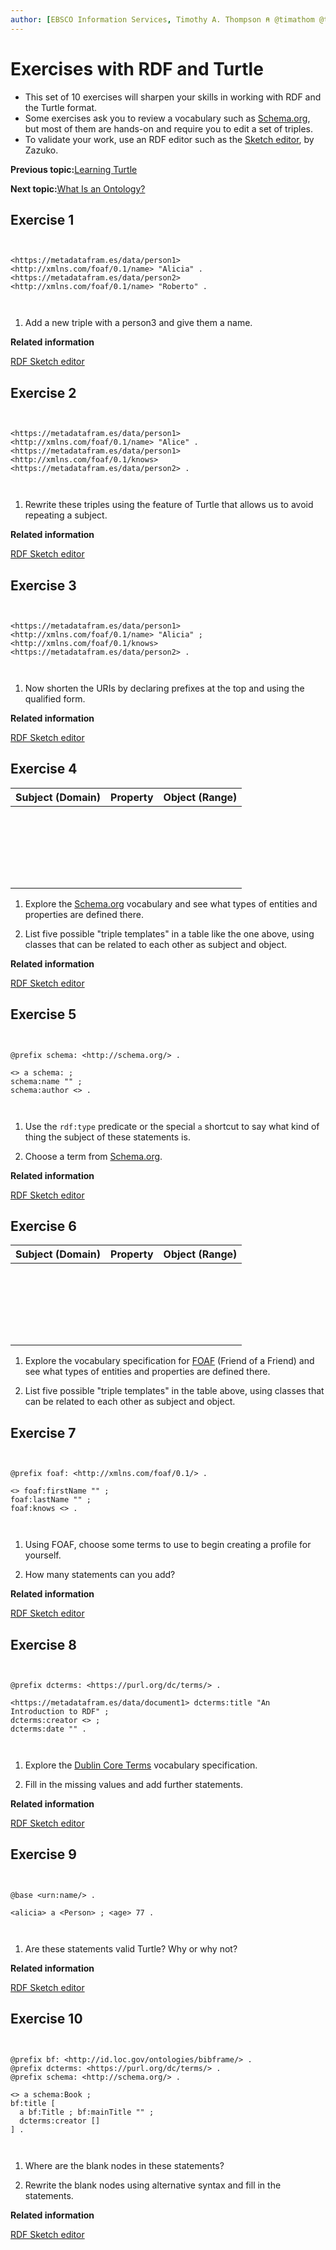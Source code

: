 ```yaml
---
author: [EBSCO Information Services, Timothy A. Thompson ⍝ @timathom @timathom@indieweb.social]
---
```


# Exercises with RDF and Turtle

-   This set of 10 exercises will sharpen your skills in working with RDF and the Turtle format.
-   Some exercises ask you to review a vocabulary such as [Schema.org](https://schema.org/), but most of them are hands-on and require you to edit a set of triples.
-   To validate your work, use an RDF editor such as the [Sketch editor](https://sketch.zazuko.com/), by Zazuko.

**Previous topic:**[Learning Turtle](../../day_1/lesson_2/learning_turtle.md)

**Next topic:**[What Is an Ontology?](../../day_1/lesson_3/what_is_an_ontology.md)

## Exercise 1

```language-ttl


<https://metadatafram.es/data/person1> <http://xmlns.com/foaf/0.1/name> "Alicia" .
<https://metadatafram.es/data/person2> <http://xmlns.com/foaf/0.1/name> "Roberto" .

                
```

1.  Add a new triple with a person3 and give them a name.


**Related information**  


[RDF Sketch editor](https://sketch.zazuko.com/)

## Exercise 2

```language-ttl


<https://metadatafram.es/data/person1> <http://xmlns.com/foaf/0.1/name> "Alice" .
<https://metadatafram.es/data/person1> <http://xmlns.com/foaf/0.1/knows> <https://metadatafram.es/data/person2> .

                
```

1.  Rewrite these triples using the feature of Turtle that allows us to avoid repeating a subject.


**Related information**  


[RDF Sketch editor](https://sketch.zazuko.com/)

## Exercise 3

```language-ttl


<https://metadatafram.es/data/person1> <http://xmlns.com/foaf/0.1/name> "Alicia" ;
<http://xmlns.com/foaf/0.1/knows> <https://metadatafram.es/data/person2> .
                    
                
```

1.  Now shorten the URIs by declaring prefixes at the top and using the qualified form.


**Related information**  


[RDF Sketch editor](https://sketch.zazuko.com/)

## Exercise 4

|Subject \(Domain\)|Property|Object \(Range\)|
|------------------|--------|----------------|
| | | |
| | | |
| | | |
| | | |
| | | |

1.  Explore the [Schema.org](https://schema.org/) vocabulary and see what types of entities and properties are defined there.

2.  List five possible "triple templates" in a table like the one above, using classes that can be related to each other as subject and object.


**Related information**  


[RDF Sketch editor](https://sketch.zazuko.com/)

## Exercise 5

```language-ttl


@prefix schema: <http://schema.org/> .

<> a schema: ;
schema:name "" ;
schema:author <> .

                
```

1.  Use the `rdf:type` predicate or the special `a` shortcut to say what kind of thing the subject of these statements is.

2.  Choose a term from [Schema.org](https://schema.org/).


**Related information**  


[RDF Sketch editor](https://sketch.zazuko.com/)

## Exercise 6

|Subject \(Domain\)|Property|Object \(Range\)|
|------------------|--------|----------------|
| | | |
| | | |
| | | |
| | | |
| | | |

1.  Explore the vocabulary specification for [FOAF](http://xmlns.com/foaf/0.1/) \(Friend of a Friend\) and see what types of entities and properties are defined there.

2.  List five possible "triple templates" in the table above, using classes that can be related to each other as subject and object.


## Exercise 7

```language-ttl


@prefix foaf: <http://xmlns.com/foaf/0.1/> .
                    
<> foaf:firstName "" ;
foaf:lastName "" ;
foaf:knows <> .
                   
                
```

1.  Using FOAF, choose some terms to use to begin creating a profile for yourself.

2.  How many statements can you add?


**Related information**  


[RDF Sketch editor](https://sketch.zazuko.com/)

## Exercise 8

```language-ttl


@prefix dcterms: <https://purl.org/dc/terms/> .

<https://metadatafram.es/data/document1> dcterms:title "An Introduction to RDF" ;
dcterms:creator <> ;
dcterms:date "" .

                
```

1.  Explore the [Dublin Core Terms](https://www.dublincore.org/specifications/dublin-core/dcmi-terms/) vocabulary specification.

2.  Fill in the missing values and add further statements.


**Related information**  


[RDF Sketch editor](https://sketch.zazuko.com/)

## Exercise 9

```language-ttl


@base <urn:name/> .
                    
<alicia> a <Person> ; <age> 77 .
                    
                
```

1.  Are these statements valid Turtle? Why or why not?


**Related information**  


[RDF Sketch editor](https://sketch.zazuko.com/)

## Exercise 10

```language-ttl


@prefix bf: <http://id.loc.gov/ontologies/bibframe/> .
@prefix dcterms: <https://purl.org/dc/terms/> .
@prefix schema: <http://schema.org/> .

<> a schema:Book ;
bf:title [ 
  a bf:Title ; bf:mainTitle "" ;
  dcterms:creator [] 
] .

                
```

1.  Where are the blank nodes in these statements?

2.  Rewrite the blank nodes using alternative syntax and fill in the statements.


**Related information**  


[RDF Sketch editor](https://sketch.zazuko.com/)

